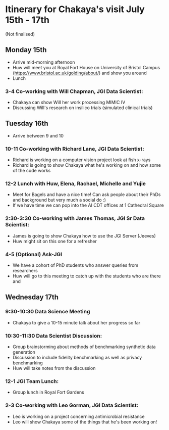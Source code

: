 # Itinerary for Chakaya's visit July 15th - 17th 
(Not finalised)

## Monday 15th
- Arrive mid-morning afternoon
- Huw will meet you at Royal Fort House on University of Bristol Campus (https://www.bristol.ac.uk/golding/about/) and show you around
- Lunch

### 3-4 Co-working with Will Chapman, JGI Data Scientist: 
- Chakaya can show Will her work processing MIMIC IV
- Discussing Will's research on insilico trials (simulated clinical trials)

## Tuesday 16th
- Arrive between 9 and 10

### 10-11 Co-working with Richard Lane, JGI Data Scientist:
- Richard is working on a computer vision project look at fish x-rays
- Richard is going to show Chakaya what he's working on and how some of the code works

### 12-2 Lunch with Huw, Elena, Rachael, Michelle and Yujie
- Meet for Bagels and have a nice time! Can ask people about their PhDs and background but very much a social do :)
- If we have time we can pop into the AI CDT offices at 1 Cathedral Square

### 2:30-3:30 Co-working with James Thomas, JGI Sr Data Scientist:
- James is going to show Chakaya how to use the JGI Server (Jeeves)
- Huw might sit on this one for a refresher

### 4-5 (Optional) Ask-JGI
- We have a cohort of PhD students who answer queries from researchers
- Huw will go to this meeting to catch up with the students who are there and

## Wednesday 17th

### 9:30-10:30 Data Science Meeting
- Chakaya to give a 10-15 minute talk about her progress so far

### 10:30-11:30 Data Scientist Discussion:
- Group brainstorming about methods of benchmarking synthetic data generation
- Discussion to include fidelity benchmarking as well as privacy benchmarking
- Huw will take notes from the discussion

### 12-1 JGI Team Lunch:
- Group lunch in Royal Fort Gardens

### 2-3 Co-working with Leo Gorman, JGI Data Scientist:
- Leo is working on a project concerning antimicrobial resistance
- Leo will show Chakaya some of the things that he's been working on!
